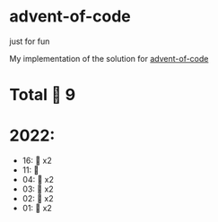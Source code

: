 # advent-of-code
just for fun

My implementation of the solution for 
[advent-of-code](https://adventofcode.com/2022/about)

# Total :star2: 9

# 2022:
- 16: :star2: x2
- 11: :star2:
- 04: :star2: x2
- 03: :star2: x2
- 02: :star2: x2
- 01: :star2: x2